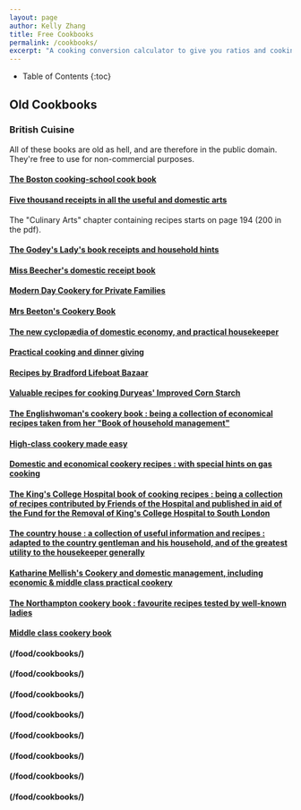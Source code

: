 ```yaml
---
layout: page
author: Kelly Zhang
title: Free Cookbooks
permalink: /cookbooks/
excerpt: "A cooking conversion calculator to give you ratios and cooking times for common foods."
---
```

<style>
input[type=text], input[type=number], select {
  width: 100%;
  padding: 1px 2px;
  <!-- margin: 2px 0; -->
  display: inline-block;
  border: 1px solid #ccc;
  border-radius: 4px;
  box-sizing: border-box;
}
</style>

* Table of Contents
{:toc}

## Old Cookbooks

### British Cuisine

All of these books are old as hell, and are therefore in the public domain. They're free to use for non-commercial purposes.

#### [The Boston cooking-school cook book](/food/cookbooks/boston-cooking-school.pdf)

#### [Five thousand receipts in all the useful and domestic arts](/food/cookbooks/five-thousand-receipts.pdf)

The "Culinary Arts" chapter containing recipes starts on page 194 (200 in the pdf).

#### [The Godey's Lady's book receipts and household hints](/food/cookbooks/godeys-lady.pdf)

#### [Miss Beecher's domestic receipt book](/food/cookbooks/miss-beecher.pdf)

#### [Modern Day Cookery for Private Families](/food/cookbooks/modern-cookery.pdf)

#### [Mrs Beeton's Cookery Book](/food/cookbooks/mrs-beeton.pdf)

#### [The new cyclopædia of domestic economy, and practical housekeeper](/food/cookbooks/new-cyclopaedia.pdf)

#### [Practical cooking and dinner giving](/food/cookbooks/practical-cooking.pdf)

#### [Recipes by Bradford Lifeboat Bazaar](/food/cookbooks/bradford-lifeboat-bazaar.pdf)

#### [Valuable recipes for cooking Duryeas' Improved Corn Starch](/food/cookbooks/duryeas-improved-corn-starch.pdf)

#### [The Englishwoman's cookery book : being a collection of economical recipes taken from her "Book of household management"](/food/cookbooks/englishwomans-cookery.pdf)

#### [High-class cookery made easy](/food/cookbooks/high-class-cookery.pdf)

#### [Domestic and economical cookery recipes : with special hints on gas cooking](/food/cookbooks/domestic-and-economical.pdf)

#### [The King's College Hospital book of cooking recipes : being a collection of recipes contributed by Friends of the Hospital and published in aid of the Fund for the Removal of King's College Hospital to South London](/food/cookbooks/kings-college-hospital.pdf)

#### [The country house : a collection of useful information and recipes : adapted to the country gentleman and his household, and of the greatest utility to the housekeeper generally](/food/cookbooks/country-house.pdf)

#### [Katharine Mellish's Cookery and domestic management, including economic & middle class practical cookery](/food/cookbooks/katharine-mellish-2.pdf)

#### [The Northampton cookery book : favourite recipes tested by well-known ladies](/food/cookbooks/northampton.pdf)

#### [Middle class cookery book](/food/cookbooks/middle-class.pdf)

#### [](/food/cookbooks/)

#### [](/food/cookbooks/)

#### [](/food/cookbooks/)

#### [](/food/cookbooks/)

#### [](/food/cookbooks/)

#### [](/food/cookbooks/)

#### [](/food/cookbooks/)

#### [](/food/cookbooks/)

#### [](/food/cookbooks/)

#### [](/food/cookbooks/)

#### [](/food/cookbooks/)

#### [](/food/cookbooks/)

#### [](/food/cookbooks/)

#### [](/food/cookbooks/)

#### (/food/cookbooks/)

#### (/food/cookbooks/)

#### (/food/cookbooks/)

#### (/food/cookbooks/)

#### (/food/cookbooks/)

#### (/food/cookbooks/)

#### (/food/cookbooks/)

#### (/food/cookbooks/)
